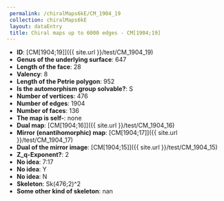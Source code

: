 ```yaml
--- 
 permalink: /chiralMaps6kE/CM_1904_19 
 collection: chiralMaps6kE
 layout: dataEntry
 title: Chiral maps up to 6000 edges - CM[1904;19]
---
```


- **ID**: [CM[1904;19]]({{ site.url }}/test/CM_1904_19)
- **Genus of the underlying surface**: 647
- **Length of the face**: 28
- **Valency**: 8
- **Length of the Petrie polygon**: 952
- **Is the automorphism group solvable?**: S
- **Number of vertices**: 476
- **Number of edges**: 1904
- **Number of faces**: 136
- **The map is self-**: none
- **Dual map**: [CM[1904;16]]({{ site.url }}/test/CM_1904_16)
- **Mirror (enantihomorphic) map**: [CM[1904;17]]({{ site.url }}/test/CM_1904_17)
- **Dual of the mirror image**: [CM[1904;15]]({{ site.url }}/test/CM_1904_15)
- **Z_q-Exponent?**: 2
- **No idea**:  7:17
- **No idea**: Y
- **No idea**: N
- **Skeleton**: Sk(476;2)^2
- **Some other kind of skeleton**: nan
